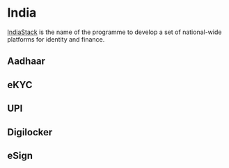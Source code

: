 # India

[IndiaStack](http://indiastack.org) is the name of the programme to develop a set of national-wide platforms for identity and finance.

## Aadhaar

## eKYC

## UPI

## Digilocker

## eSign